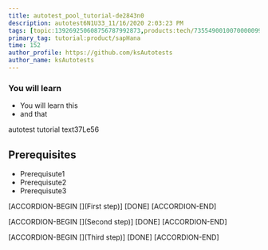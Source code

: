 ```yaml
---
title: autotest_pool_tutorial-de2843n0
description: autotest6N1U33_11/16/2020 2:03:23 PM
tags: [topic:139269250608756787992873,products:tech/73554900100700000996,tutorial:experience/advanced]
primary_tag: tutorial:product/sapHana
time: 152
author_profile: https://github.com/ksAutotests
author_name: ksAutotests
---
```

### You will learn
- You will learn this
- and that

autotest tutorial text37Le56

## Prerequisites
- Prerequisute1
- Prerequisute2
- Prerequisute3

[ACCORDION-BEGIN [](First step)]
[DONE]
[ACCORDION-END]

[ACCORDION-BEGIN [](Second step)]
[DONE]
[ACCORDION-END]

[ACCORDION-BEGIN [](Third step)]
[DONE]
[ACCORDION-END]

